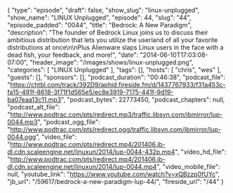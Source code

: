 {
  "type": "episode",
  "draft": false,
  "show_slug": "linux-unplugged",
  "show_name": "LINUX Unplugged",
  "episode": 44,
  "slug": "44",
  "episode_padded": "0044",
  "title": "Bedrock: A New Paradigm",
  "description": "The founder of Bedrock Linux joins us to discuss their ambitious distribution that lets you utilize the userland of all your favorite distributions at once\n\nPlus Alienware slaps Linux users in the face with a dead fish, your feedback, and more!",
  "date": "2014-06-10T17:03:08-07:00",
  "header_image": "/images/shows/linux-unplugged.png",
  "categories": [
    "LINUX Unplugged"
  ],
  "tags": [],
  "hosts": [
    "chris",
    "wes"
  ],
  "guests": [],
  "sponsors": [],
  "podcast_duration": "00:46:38",
  "podcast_file": "https://chtbl.com/track/392D9/aphid.fireside.fm/d/1437767933/f31a453c-fa15-491f-8618-3f71f1d565e5/ec8e3919-7175-441f-9d19-ba07eaa13c11.mp3",
  "podcast_bytes": 22773450,
  "podcast_chapters": null,
  "podcast_alt_file": "http://www.podtrac.com/pts/redirect.mp3/traffic.libsyn.com/jbmirror/lup-0044.mp3",
  "podcast_ogg_file": "http://www.podtrac.com/pts/redirect.ogg/traffic.libsyn.com/jbmirror/lup-0044.ogg",
  "video_file": "http://www.podtrac.com/pts/redirect.mp4/201406.jb-dl.cdn.scaleengine.net/linuxun/2014/lup-0044-432p.mp4",
  "video_hd_file": "http://www.podtrac.com/pts/redirect.mp4/201406.jb-dl.cdn.scaleengine.net/linuxun/2014/lup-0044.mp4",
  "video_mobile_file": null,
  "youtube_link": "https://www.youtube.com/watch?v=xQBzzp0fUYc",
  "jb_url": "/59617/bedrock-a-new-paradigm-lup-44/",
  "fireside_url": "/44"
}

